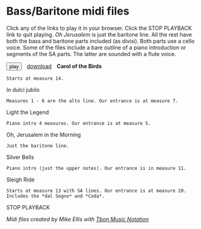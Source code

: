 
<script src="midijs/libtimidity.js" charset="UTF-8"></script>

<script src="midijs/midi.js" charset="UTF-8"></script>
<style>
  button {margin-right:1em;}
  a {margin-right:1em;}
</style>

# Bass/Baritone midi files

Click any of the links to play it in your browser. Click the STOP PLAYBACK link to quit playing. *Oh Jerusalem* is just the baritone line.  All the rest have both the bass and baritone parts included (as divisi). Both parts use a cello voice. Some of the files include a bare outline of a piano introduction or segments of the SA parts.  The latter are sounded with a flute voice.

<button type="button" onclick="MIDIjs.stop() ; MIDIjs.play('carolofthebirds_with_metronome.mid')">play</button><a href="carolofthebirds_with_metronome.mid">download</a><b>Carol of the Birds</b>
  
    Starts at measure 14.

<a onclick="MIDIjs.stop() ; MIDIjs.play('indulcijubilo_with_metronome.mid')">In dulci jubilo</a>

    Measures 1 - 6 are the alto line. Our entrance is at measure 7.

<a onclick="MIDIjs.stop() ; MIDIjs.play('lightthelegend_with_metronome.mid')">Light the Legend</a>

    Piano intro 4 measures. Our entrance is at measure 5.

<a onclick="MIDIjs.stop() ; MIDIjs.play('ohjerusalem_with_metronome.mid')">Oh, Jerusalem in the Morning</a>

    Just the baritone line.

<a onclick="MIDIjs.stop() ; MIDIjs.play('silverbells_with_metronome.mid')">Silver Bells</a>

    Piano intro (just the upper notes). Our entrance is in measure 11.

<a onclick="MIDIjs.stop() ; MIDIjs.play('sleighride_with_metronome.mid')">Sleigh Ride</a>

    Starts at measure 13 with SA lines. Our entrance is at measure 20.  Includes the *dal Segno* and *Coda*.

<a onclick="MIDIjs.stop()">STOP PLAYBACK</a>




*Midi files created by Mike Ellis with [Tbon Music Notation](http://ellisgrant.pythonanywhere.com)*
